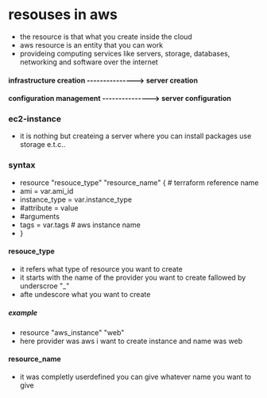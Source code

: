 # resouses in aws
* the resource is that what you create inside the cloud 
* aws resource is an entity that you can work 
* provideing computing services like  servers, storage, databases, networking and software over the internet

#### infrastructure creation ---------------> server creation
#### configuration management ---------------> server configuration

### ec2-instance
* it is nothing but createing a server  where you can install packages use storage e.t.c..


### syntax
* resource "resouce_type" "resource_name" {     # terraform reference name
*  ami           = var.ami_id 
*  instance_type = var.instance_type
* #attribute = value
* #arguments
*  tags = var.tags # aws instance name
* }
 
#### resouce_type
* it refers what type of resource you want to create 
* it starts with the name of the provider you want to create fallowed by underscroe "_" 
* afte undescore what you want to create 
##### example
* resource "aws_instance" "web"
* here provider was aws i want to create instance and name was web
#### resource_name
* it was completly userdefined you can give whatever name you want to give